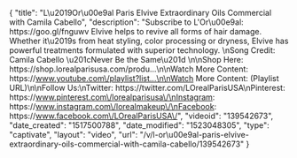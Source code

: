 {
    "title": "L\u2019Or\u00e9al Paris Elvive Extraordinary Oils Commercial with Camila Cabello",
    "description": "Subscribe to L'Or\u00e9al: https:\/\/goo.gl\/fnguwv Elvive helps to revive all forms of hair damage. Whether it\u2019s from heat styling, color processing or dryness, Elvive has powerful treatments formulated with superior technology.  \nSong Credit: Camila Cabello \u201cNever Be the Same\u201d  \n\nShop Here: https:\/\/shop.lorealparisusa.com\/produ...\n\nWatch More Content: https:\/\/www.youtube.com\/playlist?list...\n\nWatch More Content: (Playlist URL)\n\nFollow Us:\nTwitter: https:\/\/twitter.com\/LOrealParisUSA\nPinterest: https:\/\/www.pinterest.com\/lorealparisusa\/\nInstagram: https:\/\/www.instagram.com\/lorealmakeup\/\nFacebook: https:\/\/www.facebook.com\/LOrealParisUSA\/",
    "videoid": "139542673",
    "date_created": "1517500788",
    "date_modified": "1523048305",
    "type": "captivate",
    "layout": "video",
    "url": "\/v\/l-or\u00e9al-paris-elvive-extraordinary-oils-commercial-with-camila-cabello\/139542673"
}